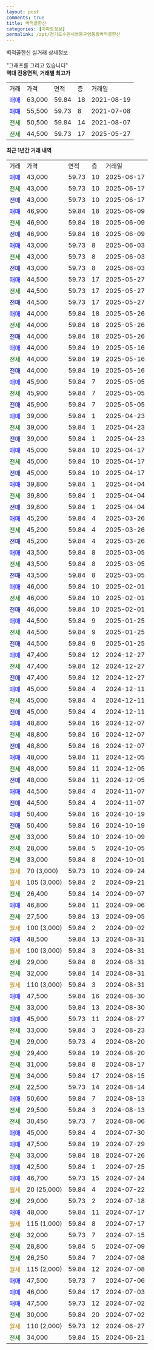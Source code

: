 ```yaml
---
layout: post
comments: true
title: 벽적골한신
categories: [아파트정보]
permalink: /apt/경기도수원시영통구영통동벽적골한신
---
```


벽적골한신 실거래 상세정보

<script type="text/javascript">
  google.charts.load('current', {'packages':['line', 'corechart']});
  google.charts.setOnLoadCallback(drawChart);

  function drawChart() {
    var data = new google.visualization.DataTable();
    data.addColumn('date', '거래일');
    data.addColumn('number', "매매");
    data.addColumn('number', "전세");
    data.addColumn('number', "전매");

    data.addRows([[new Date(Date.parse("2025-06-17")), 43000, null, null], [new Date(Date.parse("2025-06-17")), null, 43000, null], [new Date(Date.parse("2025-06-17")), null, null, 43000], [new Date(Date.parse("2025-06-09")), 46900, null, null], [new Date(Date.parse("2025-06-09")), null, 46900, null], [new Date(Date.parse("2025-06-09")), null, null, 46900], [new Date(Date.parse("2025-06-03")), 43000, null, null], [new Date(Date.parse("2025-06-03")), null, 43000, null], [new Date(Date.parse("2025-06-03")), null, null, 43000], [new Date(Date.parse("2025-05-27")), 44500, null, null], [new Date(Date.parse("2025-05-27")), null, 44500, null], [new Date(Date.parse("2025-05-27")), null, null, 44500], [new Date(Date.parse("2025-05-26")), 44000, null, null], [new Date(Date.parse("2025-05-26")), null, 44000, null], [new Date(Date.parse("2025-05-26")), null, null, 44000], [new Date(Date.parse("2025-05-16")), 44000, null, null], [new Date(Date.parse("2025-05-16")), null, 44000, null], [new Date(Date.parse("2025-05-16")), null, null, 44000], [new Date(Date.parse("2025-05-05")), 45900, null, null], [new Date(Date.parse("2025-05-05")), null, 45900, null], [new Date(Date.parse("2025-05-05")), null, null, 45900], [new Date(Date.parse("2025-04-23")), 39000, null, null], [new Date(Date.parse("2025-04-23")), null, 39000, null], [new Date(Date.parse("2025-04-23")), null, null, 39000], [new Date(Date.parse("2025-04-17")), 45000, null, null], [new Date(Date.parse("2025-04-17")), null, 45000, null], [new Date(Date.parse("2025-04-17")), null, null, 45000], [new Date(Date.parse("2025-04-04")), 39800, null, null], [new Date(Date.parse("2025-04-04")), null, 39800, null], [new Date(Date.parse("2025-04-04")), null, null, 39800], [new Date(Date.parse("2025-03-26")), 45200, null, null], [new Date(Date.parse("2025-03-26")), null, 45200, null], [new Date(Date.parse("2025-03-26")), null, null, 45200], [new Date(Date.parse("2025-03-05")), 43500, null, null], [new Date(Date.parse("2025-03-05")), null, 43500, null], [new Date(Date.parse("2025-03-05")), null, null, 43500], [new Date(Date.parse("2025-02-01")), 46000, null, null], [new Date(Date.parse("2025-02-01")), null, 46000, null], [new Date(Date.parse("2025-02-01")), null, null, 46000], [new Date(Date.parse("2025-01-25")), 44500, null, null], [new Date(Date.parse("2025-01-25")), null, 44500, null], [new Date(Date.parse("2025-01-25")), null, null, 44500], [new Date(Date.parse("2024-12-27")), 47400, null, null], [new Date(Date.parse("2024-12-27")), null, 47400, null], [new Date(Date.parse("2024-12-27")), null, null, 47400], [new Date(Date.parse("2024-12-11")), 45000, null, null], [new Date(Date.parse("2024-12-11")), null, 45000, null], [new Date(Date.parse("2024-12-11")), null, null, 45000], [new Date(Date.parse("2024-12-07")), 48800, null, null], [new Date(Date.parse("2024-12-07")), null, 48800, null], [new Date(Date.parse("2024-12-07")), null, null, 48800], [new Date(Date.parse("2024-12-05")), 48000, null, null], [new Date(Date.parse("2024-12-05")), null, 48000, null], [new Date(Date.parse("2024-12-05")), null, null, 48000], [new Date(Date.parse("2024-11-07")), 44500, null, null], [new Date(Date.parse("2024-11-07")), null, null, 44500], [new Date(Date.parse("2024-10-19")), 50400, null, null], [new Date(Date.parse("2024-10-19")), null, null, 50400], [new Date(Date.parse("2024-10-09")), null, 33000, null], [new Date(Date.parse("2024-10-05")), null, 28000, null], [new Date(Date.parse("2024-10-01")), null, 33000, null], [new Date(Date.parse("2024-09-24")), null, null, null], [new Date(Date.parse("2024-09-21")), null, null, null], [new Date(Date.parse("2024-09-07")), null, 26400, null], [new Date(Date.parse("2024-09-06")), 46800, null, null], [new Date(Date.parse("2024-09-05")), null, 27500, null], [new Date(Date.parse("2024-09-02")), null, null, null], [new Date(Date.parse("2024-08-31")), 48500, null, null], [new Date(Date.parse("2024-08-31")), null, null, null], [new Date(Date.parse("2024-08-31")), null, 29000, null], [new Date(Date.parse("2024-08-31")), null, 32000, null], [new Date(Date.parse("2024-08-31")), null, null, null], [new Date(Date.parse("2024-08-30")), 47500, null, null], [new Date(Date.parse("2024-08-30")), null, 33000, null], [new Date(Date.parse("2024-08-27")), 45900, null, null], [new Date(Date.parse("2024-08-23")), null, 33000, null], [new Date(Date.parse("2024-08-20")), null, 29000, null], [new Date(Date.parse("2024-08-20")), null, 29400, null], [new Date(Date.parse("2024-08-17")), null, 31000, null], [new Date(Date.parse("2024-08-15")), null, 34000, null], [new Date(Date.parse("2024-08-14")), null, 22500, null], [new Date(Date.parse("2024-08-13")), 50600, null, null], [new Date(Date.parse("2024-08-13")), null, 29500, null], [new Date(Date.parse("2024-08-06")), null, 30450, null], [new Date(Date.parse("2024-07-30")), 45000, null, null], [new Date(Date.parse("2024-07-29")), 47500, null, null], [new Date(Date.parse("2024-07-26")), null, 33000, null], [new Date(Date.parse("2024-07-25")), 42500, null, null], [new Date(Date.parse("2024-07-24")), 46700, null, null], [new Date(Date.parse("2024-07-22")), null, null, null], [new Date(Date.parse("2024-07-18")), null, 29000, null], [new Date(Date.parse("2024-07-17")), 48000, null, null], [new Date(Date.parse("2024-07-17")), null, null, null], [new Date(Date.parse("2024-07-15")), null, 32000, null], [new Date(Date.parse("2024-07-09")), null, 28800, null], [new Date(Date.parse("2024-07-08")), null, 26250, null], [new Date(Date.parse("2024-07-08")), null, null, null], [new Date(Date.parse("2024-07-06")), 47500, null, null], [new Date(Date.parse("2024-07-03")), 46000, null, null], [new Date(Date.parse("2024-07-02")), 47500, null, null], [new Date(Date.parse("2024-07-02")), null, 30000, null], [new Date(Date.parse("2024-06-27")), null, null, null], [new Date(Date.parse("2024-06-21")), null, 34000, null]]);

    var options = {
      hAxis: {
        format: 'yyyy/MM/dd'
      },    
      lineWidth: 0,
      pointsVisible: true,    
      title: '최근 1년간 유형별 실거래가 분포',
      legend: { position: 'bottom' }
    };

    var formatter = new google.visualization.NumberFormat({pattern:'###,###'} );
    formatter.format(data, 1);
    formatter.format(data, 2);
    
    setTimeout(function() {
        var chart = new google.visualization.LineChart(document.getElementById('columnchart_material'));
        chart.draw(data, (options));
        document.getElementById('loading').style.display = 'none';
    }, 200);
  }
</script>


<div id="loading" style="z-index:20; display: block; margin-left: 0px">"그래프를 그리고 있습니다"</div>
<div id="columnchart_material" style="width: 95%; margin-left: 0px; display: block"></div>
<!-- contents start -->
<b>역대 전용면적, 거래별 최고가</b>
<table class="sortable">
    <tr>
      <td>거래</td>
      <td>가격</td>
      <td>면적</td>
      <td>층</td>
      <td>거래일</td>
    </tr>
        <tr>
          <td><a style="color: blue">매매</a></td>
          <td>63,000</td>
          <td>59.84</td>
          <td>18</td>
          <td>2021-08-19</td>
        </tr>            <tr>
          <td><a style="color: blue">매매</a></td>
          <td>55,500</td>
          <td>59.73</td>
          <td>8</td>
          <td>2021-07-08</td>
        </tr>        
        <tr>
              <td><a style="color: darkgreen">전세</a></td>
              <td>50,500</td>
              <td>59.84</td>
              <td>14</td>
              <td>2021-08-07</td>
            </tr>            <tr>
              <td><a style="color: darkgreen">전세</a></td>
              <td>44,500</td>
              <td>59.73</td>
              <td>17</td>
              <td>2025-05-27</td>
            </tr>        
    
</table>

<b>최근 1년간 거래 내역</b>

<table class="sortable">
    <tr>
      <td>거래</td>
      <td>가격</td>
      <td>면적</td>
      <td>층</td>
      <td>거래일</td>
    </tr>
    <tr>
      <td><a style="color: blue">매매</a></td>
      <td>43,000</td>
      <td>59.73</td>
      <td>10</td>
      <td>2025-06-17</td>
    </tr>          <tr>
      <td><a style="color: darkgreen">전세</a></td>
      <td>43,000</td>
      <td>59.73</td>
      <td>10</td>
      <td>2025-06-17</td>
    </tr>          <tr>
      <td><a style="color: darkblue">전매</a></td>
      <td>43,000</td>
      <td>59.73</td>
      <td>10</td>
      <td>2025-06-17</td>
    </tr>          <tr>
      <td><a style="color: blue">매매</a></td>
      <td>46,900</td>
      <td>59.84</td>
      <td>18</td>
      <td>2025-06-09</td>
    </tr>          <tr>
      <td><a style="color: darkgreen">전세</a></td>
      <td>46,900</td>
      <td>59.84</td>
      <td>18</td>
      <td>2025-06-09</td>
    </tr>          <tr>
      <td><a style="color: darkblue">전매</a></td>
      <td>46,900</td>
      <td>59.84</td>
      <td>18</td>
      <td>2025-06-09</td>
    </tr>          <tr>
      <td><a style="color: blue">매매</a></td>
      <td>43,000</td>
      <td>59.73</td>
      <td>8</td>
      <td>2025-06-03</td>
    </tr>          <tr>
      <td><a style="color: darkgreen">전세</a></td>
      <td>43,000</td>
      <td>59.73</td>
      <td>8</td>
      <td>2025-06-03</td>
    </tr>          <tr>
      <td><a style="color: darkblue">전매</a></td>
      <td>43,000</td>
      <td>59.73</td>
      <td>8</td>
      <td>2025-06-03</td>
    </tr>          <tr>
      <td><a style="color: blue">매매</a></td>
      <td>44,500</td>
      <td>59.73</td>
      <td>17</td>
      <td>2025-05-27</td>
    </tr>          <tr>
      <td><a style="color: darkgreen">전세</a></td>
      <td>44,500</td>
      <td>59.73</td>
      <td>17</td>
      <td>2025-05-27</td>
    </tr>          <tr>
      <td><a style="color: darkblue">전매</a></td>
      <td>44,500</td>
      <td>59.73</td>
      <td>17</td>
      <td>2025-05-27</td>
    </tr>          <tr>
      <td><a style="color: blue">매매</a></td>
      <td>44,000</td>
      <td>59.84</td>
      <td>18</td>
      <td>2025-05-26</td>
    </tr>          <tr>
      <td><a style="color: darkgreen">전세</a></td>
      <td>44,000</td>
      <td>59.84</td>
      <td>18</td>
      <td>2025-05-26</td>
    </tr>          <tr>
      <td><a style="color: darkblue">전매</a></td>
      <td>44,000</td>
      <td>59.84</td>
      <td>18</td>
      <td>2025-05-26</td>
    </tr>          <tr>
      <td><a style="color: blue">매매</a></td>
      <td>44,000</td>
      <td>59.84</td>
      <td>19</td>
      <td>2025-05-16</td>
    </tr>          <tr>
      <td><a style="color: darkgreen">전세</a></td>
      <td>44,000</td>
      <td>59.84</td>
      <td>19</td>
      <td>2025-05-16</td>
    </tr>          <tr>
      <td><a style="color: darkblue">전매</a></td>
      <td>44,000</td>
      <td>59.84</td>
      <td>19</td>
      <td>2025-05-16</td>
    </tr>          <tr>
      <td><a style="color: blue">매매</a></td>
      <td>45,900</td>
      <td>59.84</td>
      <td>7</td>
      <td>2025-05-05</td>
    </tr>          <tr>
      <td><a style="color: darkgreen">전세</a></td>
      <td>45,900</td>
      <td>59.84</td>
      <td>7</td>
      <td>2025-05-05</td>
    </tr>          <tr>
      <td><a style="color: darkblue">전매</a></td>
      <td>45,900</td>
      <td>59.84</td>
      <td>7</td>
      <td>2025-05-05</td>
    </tr>          <tr>
      <td><a style="color: blue">매매</a></td>
      <td>39,000</td>
      <td>59.84</td>
      <td>1</td>
      <td>2025-04-23</td>
    </tr>          <tr>
      <td><a style="color: darkgreen">전세</a></td>
      <td>39,000</td>
      <td>59.84</td>
      <td>1</td>
      <td>2025-04-23</td>
    </tr>          <tr>
      <td><a style="color: darkblue">전매</a></td>
      <td>39,000</td>
      <td>59.84</td>
      <td>1</td>
      <td>2025-04-23</td>
    </tr>          <tr>
      <td><a style="color: blue">매매</a></td>
      <td>45,000</td>
      <td>59.84</td>
      <td>10</td>
      <td>2025-04-17</td>
    </tr>          <tr>
      <td><a style="color: darkgreen">전세</a></td>
      <td>45,000</td>
      <td>59.84</td>
      <td>10</td>
      <td>2025-04-17</td>
    </tr>          <tr>
      <td><a style="color: darkblue">전매</a></td>
      <td>45,000</td>
      <td>59.84</td>
      <td>10</td>
      <td>2025-04-17</td>
    </tr>          <tr>
      <td><a style="color: blue">매매</a></td>
      <td>39,800</td>
      <td>59.84</td>
      <td>1</td>
      <td>2025-04-04</td>
    </tr>          <tr>
      <td><a style="color: darkgreen">전세</a></td>
      <td>39,800</td>
      <td>59.84</td>
      <td>1</td>
      <td>2025-04-04</td>
    </tr>          <tr>
      <td><a style="color: darkblue">전매</a></td>
      <td>39,800</td>
      <td>59.84</td>
      <td>1</td>
      <td>2025-04-04</td>
    </tr>          <tr>
      <td><a style="color: blue">매매</a></td>
      <td>45,200</td>
      <td>59.84</td>
      <td>4</td>
      <td>2025-03-26</td>
    </tr>          <tr>
      <td><a style="color: darkgreen">전세</a></td>
      <td>45,200</td>
      <td>59.84</td>
      <td>4</td>
      <td>2025-03-26</td>
    </tr>          <tr>
      <td><a style="color: darkblue">전매</a></td>
      <td>45,200</td>
      <td>59.84</td>
      <td>4</td>
      <td>2025-03-26</td>
    </tr>          <tr>
      <td><a style="color: blue">매매</a></td>
      <td>43,500</td>
      <td>59.84</td>
      <td>8</td>
      <td>2025-03-05</td>
    </tr>          <tr>
      <td><a style="color: darkgreen">전세</a></td>
      <td>43,500</td>
      <td>59.84</td>
      <td>8</td>
      <td>2025-03-05</td>
    </tr>          <tr>
      <td><a style="color: darkblue">전매</a></td>
      <td>43,500</td>
      <td>59.84</td>
      <td>8</td>
      <td>2025-03-05</td>
    </tr>          <tr>
      <td><a style="color: blue">매매</a></td>
      <td>46,000</td>
      <td>59.84</td>
      <td>10</td>
      <td>2025-02-01</td>
    </tr>          <tr>
      <td><a style="color: darkgreen">전세</a></td>
      <td>46,000</td>
      <td>59.84</td>
      <td>10</td>
      <td>2025-02-01</td>
    </tr>          <tr>
      <td><a style="color: darkblue">전매</a></td>
      <td>46,000</td>
      <td>59.84</td>
      <td>10</td>
      <td>2025-02-01</td>
    </tr>          <tr>
      <td><a style="color: blue">매매</a></td>
      <td>44,500</td>
      <td>59.84</td>
      <td>9</td>
      <td>2025-01-25</td>
    </tr>          <tr>
      <td><a style="color: darkgreen">전세</a></td>
      <td>44,500</td>
      <td>59.84</td>
      <td>9</td>
      <td>2025-01-25</td>
    </tr>          <tr>
      <td><a style="color: darkblue">전매</a></td>
      <td>44,500</td>
      <td>59.84</td>
      <td>9</td>
      <td>2025-01-25</td>
    </tr>          <tr>
      <td><a style="color: blue">매매</a></td>
      <td>47,400</td>
      <td>59.84</td>
      <td>12</td>
      <td>2024-12-27</td>
    </tr>          <tr>
      <td><a style="color: darkgreen">전세</a></td>
      <td>47,400</td>
      <td>59.84</td>
      <td>12</td>
      <td>2024-12-27</td>
    </tr>          <tr>
      <td><a style="color: darkblue">전매</a></td>
      <td>47,400</td>
      <td>59.84</td>
      <td>12</td>
      <td>2024-12-27</td>
    </tr>          <tr>
      <td><a style="color: blue">매매</a></td>
      <td>45,000</td>
      <td>59.84</td>
      <td>4</td>
      <td>2024-12-11</td>
    </tr>          <tr>
      <td><a style="color: darkgreen">전세</a></td>
      <td>45,000</td>
      <td>59.84</td>
      <td>4</td>
      <td>2024-12-11</td>
    </tr>          <tr>
      <td><a style="color: darkblue">전매</a></td>
      <td>45,000</td>
      <td>59.84</td>
      <td>4</td>
      <td>2024-12-11</td>
    </tr>          <tr>
      <td><a style="color: blue">매매</a></td>
      <td>48,800</td>
      <td>59.84</td>
      <td>16</td>
      <td>2024-12-07</td>
    </tr>          <tr>
      <td><a style="color: darkgreen">전세</a></td>
      <td>48,800</td>
      <td>59.84</td>
      <td>16</td>
      <td>2024-12-07</td>
    </tr>          <tr>
      <td><a style="color: darkblue">전매</a></td>
      <td>48,800</td>
      <td>59.84</td>
      <td>16</td>
      <td>2024-12-07</td>
    </tr>          <tr>
      <td><a style="color: blue">매매</a></td>
      <td>48,000</td>
      <td>59.84</td>
      <td>11</td>
      <td>2024-12-05</td>
    </tr>          <tr>
      <td><a style="color: darkgreen">전세</a></td>
      <td>48,000</td>
      <td>59.84</td>
      <td>11</td>
      <td>2024-12-05</td>
    </tr>          <tr>
      <td><a style="color: darkblue">전매</a></td>
      <td>48,000</td>
      <td>59.84</td>
      <td>11</td>
      <td>2024-12-05</td>
    </tr>          <tr>
      <td><a style="color: blue">매매</a></td>
      <td>44,500</td>
      <td>59.84</td>
      <td>4</td>
      <td>2024-11-07</td>
    </tr>          <tr>
      <td><a style="color: darkblue">전매</a></td>
      <td>44,500</td>
      <td>59.84</td>
      <td>4</td>
      <td>2024-11-07</td>
    </tr>          <tr>
      <td><a style="color: blue">매매</a></td>
      <td>50,400</td>
      <td>59.84</td>
      <td>16</td>
      <td>2024-10-19</td>
    </tr>          <tr>
      <td><a style="color: darkblue">전매</a></td>
      <td>50,400</td>
      <td>59.84</td>
      <td>16</td>
      <td>2024-10-19</td>
    </tr>          <tr>
      <td><a style="color: darkgreen">전세</a></td>
      <td>33,000</td>
      <td>59.84</td>
      <td>10</td>
      <td>2024-10-09</td>
    </tr>          <tr>
      <td><a style="color: darkgreen">전세</a></td>
      <td>28,000</td>
      <td>59.84</td>
      <td>5</td>
      <td>2024-10-05</td>
    </tr>          <tr>
      <td><a style="color: darkgreen">전세</a></td>
      <td>33,000</td>
      <td>59.84</td>
      <td>8</td>
      <td>2024-10-01</td>
    </tr>          <tr>
      <td><a style="color: darkgoldenrod">월세</a></td>
      <td>70 (3,000)</td>
      <td>59.73</td>
      <td>10</td>
      <td>2024-09-24</td>
    </tr>          <tr>
      <td><a style="color: darkgoldenrod">월세</a></td>
      <td>105 (3,000)</td>
      <td>59.84</td>
      <td>2</td>
      <td>2024-09-21</td>
    </tr>          <tr>
      <td><a style="color: darkgreen">전세</a></td>
      <td>26,400</td>
      <td>59.84</td>
      <td>14</td>
      <td>2024-09-07</td>
    </tr>          <tr>
      <td><a style="color: blue">매매</a></td>
      <td>46,800</td>
      <td>59.84</td>
      <td>11</td>
      <td>2024-09-06</td>
    </tr>          <tr>
      <td><a style="color: darkgreen">전세</a></td>
      <td>27,500</td>
      <td>59.84</td>
      <td>13</td>
      <td>2024-09-05</td>
    </tr>          <tr>
      <td><a style="color: darkgoldenrod">월세</a></td>
      <td>100 (3,000)</td>
      <td>59.84</td>
      <td>2</td>
      <td>2024-09-02</td>
    </tr>          <tr>
      <td><a style="color: blue">매매</a></td>
      <td>48,500</td>
      <td>59.84</td>
      <td>13</td>
      <td>2024-08-31</td>
    </tr>          <tr>
      <td><a style="color: darkgoldenrod">월세</a></td>
      <td>100 (3,000)</td>
      <td>59.84</td>
      <td>3</td>
      <td>2024-08-31</td>
    </tr>          <tr>
      <td><a style="color: darkgreen">전세</a></td>
      <td>29,000</td>
      <td>59.84</td>
      <td>8</td>
      <td>2024-08-31</td>
    </tr>          <tr>
      <td><a style="color: darkgreen">전세</a></td>
      <td>32,000</td>
      <td>59.84</td>
      <td>14</td>
      <td>2024-08-31</td>
    </tr>          <tr>
      <td><a style="color: darkgoldenrod">월세</a></td>
      <td>110 (3,000)</td>
      <td>59.84</td>
      <td>3</td>
      <td>2024-08-31</td>
    </tr>          <tr>
      <td><a style="color: blue">매매</a></td>
      <td>47,500</td>
      <td>59.84</td>
      <td>16</td>
      <td>2024-08-30</td>
    </tr>          <tr>
      <td><a style="color: darkgreen">전세</a></td>
      <td>33,000</td>
      <td>59.84</td>
      <td>13</td>
      <td>2024-08-30</td>
    </tr>          <tr>
      <td><a style="color: blue">매매</a></td>
      <td>45,900</td>
      <td>59.73</td>
      <td>11</td>
      <td>2024-08-27</td>
    </tr>          <tr>
      <td><a style="color: darkgreen">전세</a></td>
      <td>33,000</td>
      <td>59.84</td>
      <td>3</td>
      <td>2024-08-23</td>
    </tr>          <tr>
      <td><a style="color: darkgreen">전세</a></td>
      <td>29,000</td>
      <td>59.73</td>
      <td>4</td>
      <td>2024-08-20</td>
    </tr>          <tr>
      <td><a style="color: darkgreen">전세</a></td>
      <td>29,400</td>
      <td>59.84</td>
      <td>19</td>
      <td>2024-08-20</td>
    </tr>          <tr>
      <td><a style="color: darkgreen">전세</a></td>
      <td>31,000</td>
      <td>59.84</td>
      <td>8</td>
      <td>2024-08-17</td>
    </tr>          <tr>
      <td><a style="color: darkgreen">전세</a></td>
      <td>34,000</td>
      <td>59.84</td>
      <td>17</td>
      <td>2024-08-15</td>
    </tr>          <tr>
      <td><a style="color: darkgreen">전세</a></td>
      <td>22,500</td>
      <td>59.73</td>
      <td>14</td>
      <td>2024-08-14</td>
    </tr>          <tr>
      <td><a style="color: blue">매매</a></td>
      <td>50,600</td>
      <td>59.84</td>
      <td>7</td>
      <td>2024-08-13</td>
    </tr>          <tr>
      <td><a style="color: darkgreen">전세</a></td>
      <td>29,500</td>
      <td>59.84</td>
      <td>3</td>
      <td>2024-08-13</td>
    </tr>          <tr>
      <td><a style="color: darkgreen">전세</a></td>
      <td>30,450</td>
      <td>59.73</td>
      <td>7</td>
      <td>2024-08-06</td>
    </tr>          <tr>
      <td><a style="color: blue">매매</a></td>
      <td>45,000</td>
      <td>59.84</td>
      <td>4</td>
      <td>2024-07-30</td>
    </tr>          <tr>
      <td><a style="color: blue">매매</a></td>
      <td>47,500</td>
      <td>59.84</td>
      <td>19</td>
      <td>2024-07-29</td>
    </tr>          <tr>
      <td><a style="color: darkgreen">전세</a></td>
      <td>33,000</td>
      <td>59.84</td>
      <td>18</td>
      <td>2024-07-26</td>
    </tr>          <tr>
      <td><a style="color: blue">매매</a></td>
      <td>42,500</td>
      <td>59.84</td>
      <td>1</td>
      <td>2024-07-25</td>
    </tr>          <tr>
      <td><a style="color: blue">매매</a></td>
      <td>46,700</td>
      <td>59.73</td>
      <td>15</td>
      <td>2024-07-24</td>
    </tr>          <tr>
      <td><a style="color: darkgoldenrod">월세</a></td>
      <td>20 (25,000)</td>
      <td>59.84</td>
      <td>4</td>
      <td>2024-07-22</td>
    </tr>          <tr>
      <td><a style="color: darkgreen">전세</a></td>
      <td>29,000</td>
      <td>59.73</td>
      <td>2</td>
      <td>2024-07-18</td>
    </tr>          <tr>
      <td><a style="color: blue">매매</a></td>
      <td>48,000</td>
      <td>59.84</td>
      <td>11</td>
      <td>2024-07-17</td>
    </tr>          <tr>
      <td><a style="color: darkgoldenrod">월세</a></td>
      <td>115 (1,000)</td>
      <td>59.84</td>
      <td>8</td>
      <td>2024-07-17</td>
    </tr>          <tr>
      <td><a style="color: darkgreen">전세</a></td>
      <td>32,000</td>
      <td>59.73</td>
      <td>7</td>
      <td>2024-07-15</td>
    </tr>          <tr>
      <td><a style="color: darkgreen">전세</a></td>
      <td>28,800</td>
      <td>59.84</td>
      <td>5</td>
      <td>2024-07-09</td>
    </tr>          <tr>
      <td><a style="color: darkgreen">전세</a></td>
      <td>26,250</td>
      <td>59.84</td>
      <td>7</td>
      <td>2024-07-08</td>
    </tr>          <tr>
      <td><a style="color: darkgoldenrod">월세</a></td>
      <td>115 (2,000)</td>
      <td>59.84</td>
      <td>12</td>
      <td>2024-07-08</td>
    </tr>          <tr>
      <td><a style="color: blue">매매</a></td>
      <td>47,500</td>
      <td>59.73</td>
      <td>7</td>
      <td>2024-07-06</td>
    </tr>          <tr>
      <td><a style="color: blue">매매</a></td>
      <td>46,000</td>
      <td>59.84</td>
      <td>17</td>
      <td>2024-07-03</td>
    </tr>          <tr>
      <td><a style="color: blue">매매</a></td>
      <td>47,500</td>
      <td>59.73</td>
      <td>12</td>
      <td>2024-07-02</td>
    </tr>          <tr>
      <td><a style="color: darkgreen">전세</a></td>
      <td>30,000</td>
      <td>59.84</td>
      <td>20</td>
      <td>2024-07-02</td>
    </tr>          <tr>
      <td><a style="color: darkgoldenrod">월세</a></td>
      <td>110 (2,000)</td>
      <td>59.73</td>
      <td>12</td>
      <td>2024-06-27</td>
    </tr>          <tr>
      <td><a style="color: darkgreen">전세</a></td>
      <td>34,000</td>
      <td>59.84</td>
      <td>15</td>
      <td>2024-06-21</td>
    </tr>      </table>
<!-- contents end -->    

